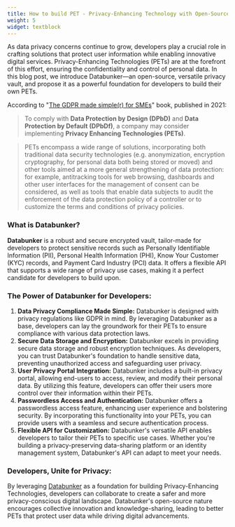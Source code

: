 ```yaml
---
title: How to build PET - Privacy-Enhancing Technology with Open-Source Databunker
weight: 5
widget: textblock
---
```

As data privacy concerns continue to grow, developers play a crucial role in crafting solutions that protect user information while enabling innovative digital services. Privacy-Enhancing Technologies (PETs) are at the forefront of this effort, ensuring the confidentiality and control of personal data. In this blog post, we introduce Databunker—an open-source, versatile privacy vault, and propose it as a powerful foundation for developers to build their own PETs.

According to "[The GDPR made simple(r) for SMEs](/files/gdpr-for-sme.pdf)" book, published in 2021:

>To comply with **Data Protection by Design (DPbD)** and **Data Protection by Default (DPbDf)**, a company may consider implementing **Privacy Enhancing Technologies (PETs)**.

>PETs encompass a wide range of solutions, incorporating both traditional data security technologies (e.g. anonymization, encryption cryptography, for personal data both being stored or moved) and other tools aimed at a more general strengthening of data protection: for example, antitracking tools for web browsing, dashboards and other user interfaces for the management of consent can be considered, as well as tools that enable data subjects to audit the enforcement of the data protection policy of a controller or to customize the terms and conditions of privacy policies.

### What is Databunker?
**Databunker** is a robust and secure encrypted vault, tailor-made for developers to protect sensitive records such as Personally Identifiable Information (PII), Personal Health Information (PHI), Know Your Customer (KYC) records, and Payment Card Industry (PCI) data. It offers a flexible API that supports a wide range of privacy use cases, making it a perfect candidate for developers to build upon.

### The Power of Databunker for Developers:
1. **Data Privacy Compliance Made Simple:** Databunker is designed with privacy regulations like GDPR in mind. By leveraging Databunker as a base, developers can lay the groundwork for their PETs to ensure compliance with various data protection laws.
2. **Secure Data Storage and Encryption:** Databunker excels in providing secure data storage and robust encryption techniques. As developers, you can trust Databunker's foundation to handle sensitive data, preventing unauthorized access and safeguarding user privacy.
3. **User Privacy Portal Integration:** Databunker includes a built-in privacy portal, allowing end-users to access, review, and modify their personal data. By utilizing this feature, developers can offer their users more control over their information within their PETs.
4. **Passwordless Access and Authentication:** Databunker offers a passwordless access feature, enhancing user experience and bolstering security. By incorporating this functionality into your PETs, you can provide users with a seamless and secure authentication process.
5. **Flexible API for Customization:** Databunker's versatile API enables developers to tailor their PETs to specific use cases. Whether you're building a privacy-preserving data-sharing platform or an identity management system, Databunker's API can adapt to meet your needs.

### Developers, Unite for Privacy:
By leveraging [Databunker](https://databunker.org/doc/start/) as a foundation for building Privacy-Enhancing Technologies, developers can collaborate to create a safer and more privacy-conscious digital landscape. Databunker's open-source nature encourages collective innovation and knowledge-sharing, leading to better PETs that protect user data while driving digital advancements.

